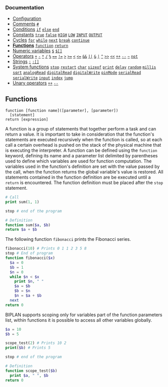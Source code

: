 ### Documentation
- [Configuration](/documentation/configuration.md)
- [Comments](/documentation/comments.md) [`#`]()  
- [Conditions](/documentation/conditions.md) [`if`]() [`else`]() [`end`]()
- [Constants](/documentation/constants.md) [`true`]() [`false`]() [`HIGH`]() [`LOW`]() [`INPUT`]() [`OUTPUT`]()
- [Cycles](/documentation/cycles.md) [`for`](/documentation/cycles.md#for) [`while`](/documentation/cycles.md#while) [`next`](/documentation/cycles.md#next) [`break`](/documentation/cycles.md#break) [`continue`](/documentation/cycles.md#continue)
- **[Functions](/documentation/functions.md)** [`function`]() [`return`]()
- [Numeric variables](/documentation/numeric-variables.md) [`$`]() [`$[]`]()
- [Operators](/documentation/operators.md) [`+`]() [`-`]() [`*`]() [`/`]() [`%`]() [`==`]() [`!=`]() [`>`]() [`>=`]() [`<`]() [`<=`]() [`&&`]() [`||`]() [`&`]() [`|`]() [`^`]() [`>>`]() [`<<`]() [`++`]() [`--`]() [`~`]() [`not`]()
- [Strings](/documentation/strings.md) [`:`]() [`:[]`]()
- [System functions](/documentation/system-functions.md) [`stop`](/documentation/system-functions.md#stop) [`restart`](/documentation/system-functions.md#restart) [`char`](/documentation/system-functions.md#print) [`sizeof`](/documentation/system-functions.md#sizeof) [`print`](/documentation/system-functions.md#print) [`delay`](/documentation/system-functions.md#delay) [`random`](/documentation/system-functions.md#random) [`millis`](/documentation/system-functions.md#millis) [`sqrt`](/documentation/system-functions.md#sqrt) [`analogRead`](/documentation/system-functions.md#analogRead) [`digitalRead`](/documentation/system-functions.md#digitalRead) [`digitalWrite`](/documentation/system-functions.md#digitalWrite) [`pinMode`](/documentation/system-functions.md#pinMode) [`serialRead`](/documentation/system-functions.md#serialRead) [`serialWrite`](/documentation/system-functions.md#serialWrite) [`input`](/documentation/system-functions.md#input) [`index`](/documentation/system-functions.md#index) [`jump`](/documentation/system-functions.md#jump)
- [Unary operators](/documentation/unary-operators.md) [`++`]() [`--`]()

## Functions
```
function [function name]([parameter], [parameter])
  [statement]
return [expression]
```
A function is a group of statements that together perform a task and can return a value. It is important to take in consideration that the function's statements are executed recursively when the function is called, so at each call a certain overhead is pushed on the stack of the physical machine that is executing the interpreter. A function can be defined using the `function` keyword, defining its name and a parameter list delimited by parentheses used to define which variables are used for function computation. The variables used in the function's definition are set with the value passed by the call, when the function returns the global variable's value is restored. All statements contained in the function definition are be executed until a `return` is encountered. The function definition must be placed after the `stop` statement.   

```php
# Call
print sum(1, 1)

stop # end of the program

# Definition
function sum($a, $b)
return $a + $b
```
The following function `fibonacci` prints the Fibonacci series.
```php
fibonacci(10) # Prints 0 1 1 2 3 5 8
stop # End of program
function fibonacci($x)
  $a = 0
  $b = 1
  $n = 0
  while $n < $x
    print $n, " "
    $a = $b
    $b = $n
    $n = $a + $b
  next
return 0
```

BIPLAN supports scoping only for variables part of the function parameters list, within functions it is possible to access all other variables globally.
```php
$a = 10
$b = 5

scope_test(2) # Prints 10 2
print($b) # Prints 5

stop # end of the program

# Definition
function scope_test($b)
  print $a, " ", $b
return 0
```
